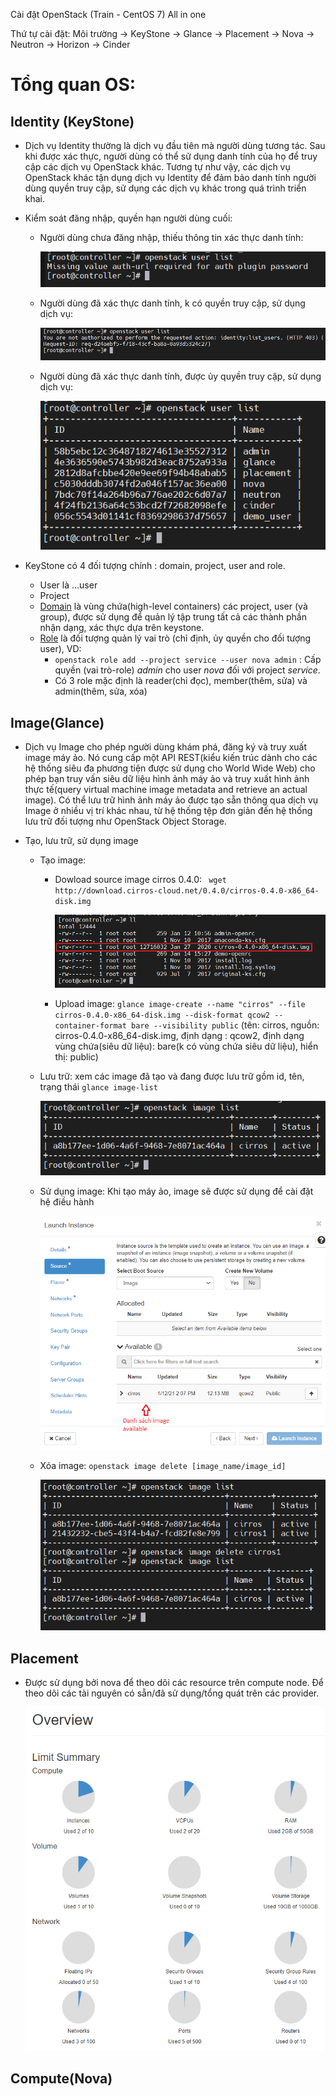 Cài đặt OpenStack (Train - CentOS 7) All in one

Thứ tự cài đặt: Môi trường -> KeyStone -> Glance -> Placement -> Nova  -> Neutron -> Horizon -> Cinder



# Tổng quan OS:

## Identity (KeyStone)

- Dịch vụ Identity thường là dịch vụ đầu tiên mà người dùng tương tác. Sau khi được xác thực, người dùng có thể sử dụng danh tính của họ để truy cập các dịch vụ OpenStack khác. Tương tự như vậy, các dịch vụ OpenStack khác tận dụng dịch vụ Identity để đảm bảo danh tính người dùng quyền truy cập, sử dụng các dịch vụ khác trong quá trình triển khai. 

- Kiểm soát đăng nhập, quyền hạn người dùng cuối:

  - Người dùng chưa đăng nhập, thiếu thông tin xác thực danh tính:

    ![](../images/OpenStack/ks1.png)

  - Người dùng đã xác thực danh tính, k có quyền truy cập, sử dụng dịch vụ:

    ![](../images/OpenStack/ks2.png)

  - Người dùng đã xác thực danh tính, được ủy quyền truy cập, sử dụng dịch vụ:

    ![](../images/OpenStack/ks3.png)

- KeyStone có 4 đối tượng chính : domain, project, user and role. 

  - User là ...user
  - Project
  - [Domain](https://docs.openstack.org/security-guide/identity/domains.html) là vùng chứa(high-level containers) các project, user (và group), được sử dụng để quản lý tập trung tất cả các thành phần nhận dạng, xác thực dựa trên keystone.
  - [Role](https://docs.openstack.org/keystone/latest/admin/service-api-protection.html) là đối tượng quản lý vai trò (chỉ định, ủy quyền cho đối tượng user), VD:
    - `openstack role add --project service --user nova admin` : Cấp quyền (vai trò-role) *admin* cho user *nova* đối với project *service*. 
    - Có 3 role mặc định là reader(chỉ đọc), member(thêm, sửa) và admin(thêm, sửa, xóa)

## Image(Glance)

- Dịch vụ Image cho phép người dùng khám phá, đăng ký và truy xuất image máy ảo. Nó cung cấp một API REST(kiểu kiến trúc dành cho các hệ thống siêu đa phương tiện được sử dụng cho World Wide Web) cho phép bạn truy vấn siêu dữ liệu hình ảnh máy ảo và truy xuất hình ảnh thực tế(query virtual machine image metadata and retrieve an actual image). Có thể lưu trữ hình ảnh máy ảo được tạo sẵn thông qua dịch vụ Image ở nhiều vị trí khác nhau, từ hệ thống tệp đơn giản đến hệ thống lưu trữ đối tượng như OpenStack Object Storage.

- Tạo, lưu trữ, sử dụng image 

  - Tạo image:

    - Dowload source image cirros 0.4.0: ` wget http://download.cirros-cloud.net/0.4.0/cirros-0.4.0-x86_64-disk.img`

      ![](../images/OpenStack/gl1.png)

    - Upload image: `glance image-create --name "cirros" --file cirros-0.4.0-x86_64-disk.img --disk-format qcow2 --container-format bare --visibility public` (tên: cirros, nguồn:  cirros-0.4.0-x86_64-disk.img, định dạng : qcow2, định dạng vùng chứa(siêu dữ liệu):  bare(k có vùng chứa siêu dữ liệu), hiển thị: public)

  - Lưu trữ: xem các image đã tạo và đang được lưu trữ gồm id, tên, trạng thái `glance image-list`

    ![](../images/OpenStack/gl2.png)

  - Sử dụng image: Khi tạo máy ảo, image sẽ được sử dụng để cài đặt hệ điều hành

    ![](../images/OpenStack/gl3.png)

  - Xóa image: `openstack image delete [image_name/image_id]`

    ![](../images/OpenStack/gl4.png)

## Placement 

- Được sử dụng bởi nova để theo dõi các resource trên compute node. Để theo dõi các tài nguyên có sẵn/đã sử dụng/tổng quát trên các provider. 

  ![](../images/OpenStack/p1.png)

## Compute(Nova)

